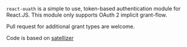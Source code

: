 `react-ouath` is a simple to use, token-based authentication module for React.JS. This module only supports OAuth 2 implicit grant-flow.

Pull request for additional grant types are welcome.

Code is based on [satellizer](https://github.com/sahat/satellizer)
